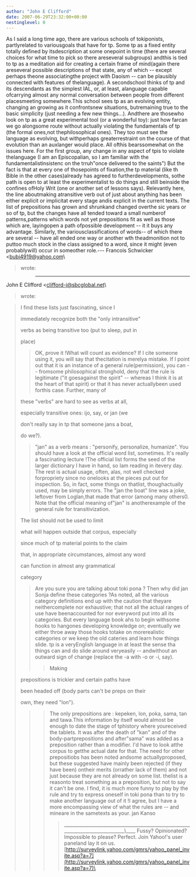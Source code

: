 ```yaml
---
author: "John E Clifford"
date: 2007-06-29T23:32:00+00:00
nestinglevel: 0
---
```

As I said a long time ago, there are various schools of tokiponists, partlyrelated to variousgoals that have for tp. Some tp as a fixed entity totally defined by itsdescription at some onepoint in time (there are several choices for what time to pick so there areseveral subgroups) andthis is tied to tp as a meditation aid for creating a certain frame of mind(again there areseveral possible descriptions of that state, any of which --
 except perhaps theone associatingthe project with Daoism --
 can be plausibly connected with features of thelanguage). A secondschool thinks of tp and its descendants as the simplest IAL, or, at least, alanguage capable ofcarrying almost any normal conversation between people from different placesmeeting somewhere.This school sees tp as an evolving entity, changing an growing as it confrontsnew situations, butremaining true to the basic simplicity (just needing a few new things...). Andthere are thosewho look on tp as a great experimental tool (or a wonderful toy): just how farcan we go alongsome route without actually violating the fundamentals of tp (the formal ones,not thephilosophical ones). They too must see the language as evolving, but withperhaps greaterrestraint on the course of that evolution than an auxlanger would place. All ofthis bearssomewhat on the issues here. For the first group, any change in any aspect of tpis to violate thelanguage (I am an Episcopalian, so I am familiar with the fundamentalistinsistenc on the trruh"once delivered to the saints") But the fact is that at every one of thosepoints of fixation,the tp material (like th Bible in the other cases)already has agreed to furtherdevelopments, sothe path is open to at least the experimentalist to do things and still beinside the confines ofHoly Writ (one or another set of lessons says). Relevantly here, the line aboutmaking atransitive verb out of just about anything has been either explicit or implicitat every stage andis explicit in the current texts. The list of prepositions has grown and shrunkand changed overthe sic years or so of tp, but the changes have all tended toward a small numberof patterns,patterns which words not yet prepositions fit as well as those which are, layingopen a path ofpossible development --
 it it buys any advantage. Similarly, the variousclassifications of words--
 of which there are several --
 have all ended one way or another wth theadmonition not to puttoo much stock in the class assigned to a word, since it might (even probablywill) occur in someother role.---
 Francois Schwicker <[bubi4919@yahoo.com](mailto://bubi4919@yahoo.com)\
> wrote:

>> ---
 John E Clifford <[clifford-j@sbcglobal.net](mailto://clifford-j@sbcglobal.net)\
> wrote:

>> 
> I find these lists just fascinating, since I
> 
> immediately recognize both the "only intransitive"
> 
> verbs as being transitive too (put to sleep, put in
> 
> place)
>> OK, prove it !What will count as evidence? If I cite someone using it, you will say that thecitation is merelya mistake. If I point out that it is an instance of a general rule(permission), you can --
 fromsome philosophical stronghold, deny that the rule is legitimate ("it goesagainst the spirit" --
whereas I think it is at the heart of that spirit) or that it has never actuallybeen used forthis case.
> Further, many of
> 
> these "verbs" are hard to see as verbs at all,
> 
> especially transitive ones: ijo, say, or jan (we
> 
> don't really say in tp that someone jans a boat,
> 
> do we?).
>> "jan" as a verb means : "personify, personalize,
> humanize". You should have a look at the official word
> list, sometimes. It's really a fascinating lecture !The official list forms the seed of the larger dictionary I have in hand, so Iam reading in itevery day. The rest is actual usage, often, alas, not well checked forpropriety since no onelooks at the pieces put out for inspection. So, in fact, some things on thatlist, thoughactually used, may be simply errors. The "jan the boat" line was a joke, leftover from Loglan,that made that error (among many others0. Note that the official meaning of"jan" is anotherexample of the general rule for transitivization.
>>> 
> The list should not be used to limit
> 
> what will happen outside that corpus, especially
> 
> since much of tp material points to the claim
> 
> that, in appropriate circumstances, almost any word
> 
> can function in almost any grammatical
> 
> category
>> Are you sure you are talking about toki pona ? Then
> why did jan Sonja define these categories ?As noted, all the various category definitions end up with the caution that theyare neithercomplete nor exhaustive; that not all the actual ranges of use have beenaccounted for nor everyword put into all its categories. But every language book ahs to begin withsome hooks to hangones developing knowledge on; eventually we either throe away those hooks totake on morerealistic categories or we keep the old cateries and learn how things slide. tp is a veryEnglish language in at least the sense tha things can and do slide around veryeasily --
 andwithout an outward sign of change (replace the -a with -o or -i, say).
>>> Making
> 
> prepositions is trickier and certain paths have
> 
> been headed off (body parts can't be preps on their
> 
> own, they need "lon").
>>> The only prepositions are : kepeken, lon, poka, sama,
> tan and tawa.This information by itself would almost be enough to date the stage of tphistory where youreceived the tablets. It was after the death of "kan" and of the body-partprepositions and after"sama" was added as a preposition rather than a modifier. I'd have to look atthe corpus to getthe actual date for that. The need for other prepositiobs has been noted andsome actuallyproposed, but these suggested have mainly been rejected (if they have been) ontheir merits (orrather lack of them) and not just because they are not already on some list. thelist is a reasonto treat something as a preposition, but not to say it can't be one.
> I find, it is much more funny to play by the rule and
> try to express oneself in toki pona than to try to
> make another language out of it !I agree, but I have a more encompassing view of what the rules are --
 and mineare in the sametexts as your.
> jan Kanso
>>>> \_\_\_\_\_\_\_\_\_\_\_\_\_\_\_\_\_\_\_\_\_\_\_\_\_\_\_\_\_\_\_\_\_\_\_\_\_\_\_\_\_\_\_\_\_\_\_\_\_\_\_\_\_\_\_\_\_\_\_\_\_\_\_\_\_\_\_\_\_\_\_\_\_\_\_\_\_\_\_\_\\\_\_\_\_
> Fussy? Opinionated? Impossible to please? Perfect. Join Yahoo!'s user paneland lay it on us.
> [http://surveylink.yahoo.com/gmrs/yahoo_panel_invite.asp?a=7](http://surveylink.yahoo.com/gmrs/yahoo_panel_invite.asp?a=7)\
>>
